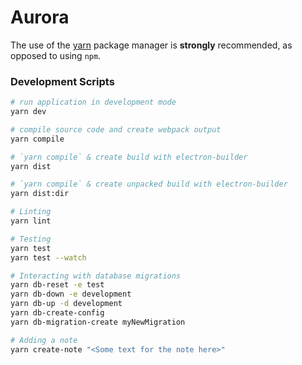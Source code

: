 # Aurora
The use of the [yarn](https://yarnpkg.com/) package manager is **strongly** recommended, as opposed to using `npm`.

### Development Scripts

```bash
# run application in development mode
yarn dev

# compile source code and create webpack output
yarn compile

# `yarn compile` & create build with electron-builder
yarn dist

# `yarn compile` & create unpacked build with electron-builder
yarn dist:dir

# Linting
yarn lint

# Testing
yarn test
yarn test --watch

# Interacting with database migrations
yarn db-reset -e test
yarn db-down -e development
yarn db-up -d development
yarn db-create-config
yarn db-migration-create myNewMigration

# Adding a note
yarn create-note "<Some text for the note here>"

```
